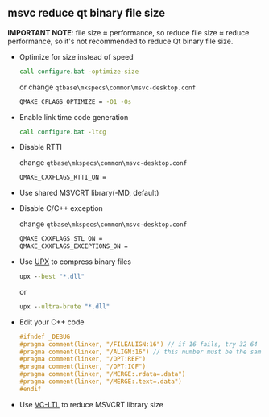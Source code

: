﻿## msvc reduce qt binary file size

**IMPORTANT NOTE**: file size ≈ performance, so reduce file size ≈ reduce performance, so it's not recommended to reduce Qt binary file size.

- Optimize for size instead of speed
   ```bat
   call configure.bat -optimize-size
   ```
   or change `qtbase\mkspecs\common\msvc-desktop.conf`
   ```bat
   QMAKE_CFLAGS_OPTIMIZE = -O1 -Os
   ```

- Enable link time code generation
   ```bat
   call configure.bat -ltcg
   ```

- Disable RTTI

   change `qtbase\mkspecs\common\msvc-desktop.conf`
   ```bat
   QMAKE_CXXFLAGS_RTTI_ON =
   ```

- Use shared MSVCRT library(-MD, default)

- Disable C/C++ exception

   change `qtbase\mkspecs\common\msvc-desktop.conf`
   ```bat
   QMAKE_CXXFLAGS_STL_ON =
   QMAKE_CXXFLAGS_EXCEPTIONS_ON =
   ```

- Use [UPX](https://github.com/upx/upx/releases) to compress binary files
   ```bat
   upx --best "*.dll"
   ```
   or
   ```bat
   upx --ultra-brute "*.dll"
   ```

- Edit your C++ code
   ```cpp
   #ifndef _DEBUG
   #pragma comment(linker, "/FILEALIGN:16") // if 16 fails, try 32 64 128 ...
   #pragma comment(linker, "/ALIGN:16") // this number must be the same as above
   #pragma comment(linker, "/OPT:REF")
   #pragma comment(linker, "/OPT:ICF")
   #pragma comment(linker, "/MERGE:.rdata=.data")
   #pragma comment(linker, "/MERGE:.text=.data")
   #endif
   ```

- Use [VC-LTL](https://github.com/Chuyu-Team/VC-LTL) to reduce MSVCRT library size
